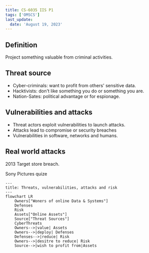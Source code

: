 ```yaml
---
title: CS-6035 IIS P1
tags: ['OMSCS']
last_update:
  date: 'August 19, 2023'
---
```


## Definition

Project something valuable from criminal activities.

## Threat source

* Cyber-criminals: want to profit from others' sensitive data.
* Hacktivists: don't like something you do or something you are.
* Nation-Sates: political advantage or for espionage.

## Vulnerabilities and attacks

* Threat actors exploit vulnerabilities to launch attacks.
* Attacks lead to compromise or security breaches
* Vulnerabilities in software, networks and humans.



## Real world attacks

2013 Target store breach.

Sony Pictures quize



```mermaid
---
title: Threats, vulnerabilities, attacks and risk
---
flowchart LR
    Owners["Woners of online Data & Systems"]
    Defenses
    Risk
    Assets["Online Assets"]
    Source["Threat Sources"]
    CyberThreats
    Owners-->|value| Assets
    Owners-->|deploy| Defenses
    Defenses-->|reduce| Risk
    Owners-->|desitre to reduce| Risk
    Source-->|wish to profit from|Assets
```
